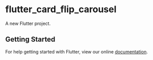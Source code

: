 # flutter_card_flip_carousel

A new Flutter project.

## Getting Started

For help getting started with Flutter, view our online
[documentation](https://flutter.io/).
